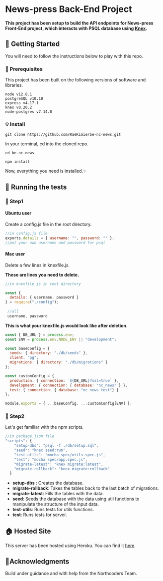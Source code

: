 # News-press Back-End Project

**This project has been setup to build the API endpoints for News-press Front-End project, which interacts with PSQL database using [Knex](http://knexjs.org/).** 





## :star2: Getting Started

You will need to follow the instructions below to play with this repo.



### :scroll: Prerequisites

This project has been built on the following versions of software and libraries.

```
node v12.8.1
postgreSQL v10.10
express v4.17.1
knex v0.20.2
node-postgres v7.14.0
```



### :bulb: Install

`git clone https://github.com/RaeKimie/be-nc-news.git`

In your terminal, cd into the cloned repo.

`cd be-nc-news`

`npm install` 

Now, everything you need is installed.:sparkles: 





## :rocket: Running the tests 



### :stars: Step1

#### Ubuntu user

Create a config.js file in the root directory.

```javascript
//in config.js file
exports.details = { username: "", password: "" };
//put your own username and password for psql
```



#### Mac user

Delete a few lines in knexfile.js.

**These are lines you need to delete.**

```javascript
//in knexfile.js in root directory

const {
  details: { username, password }
} = require("./config");
 
 //all
 username, password

```



**This is what your knexfile.js would look like after deletion.**

```javascript
const { DB_URL } = process.env;
const ENV = process.env.NODE_ENV || "development";

const baseConfig = {
  seeds: { directory: "./db/seeds" },
  client: "pg",
  migrations: { directory: "./db/migrations" }
};

const customConfig = {
  production: { connection: `${DB_URL}?ssl=true` },
  development: { connection: { database: "nc_news" } },
  test: { connection: { database: "nc_news_test"} }
};

module.exports = { ...baseConfig, ...customConfig[ENV] };
```



### :stars: Step2

Let's get familiar with the npm scripts.

```javascript
//in package.json file 
"scripts": {
    "setup-dbs": "psql -f ./db/setup.sql",
    "seed": "knex seed:run",
    "test-utils": "mocha spec/utils.spec.js",
    "test": "mocha spec/app.spec.js",
    "migrate-latest": "knex migrate:latest",
    "migrate-rollback": "knex migrate:rollback"
  }
```

- **setup-dbs** : Creates the database.
- **migrate-rollback**: Takes the tables back to the last batch of migrations.
- **migrate-latest**: Fills the tables with the data.
- **seed**: Seeds the database with the data using util functions to manipulate the structure of the input data.
- **test-utils**: Runs tests for utils functions.
- **test**: Runs tests for server.





## :house: Hosted Site

This server has been hosted using Heroku. You can find it [here](https://news-press.herokuapp.com/api).





## :clap:Acknowledgments

Build under guidance and with help from the Northcoders Team.